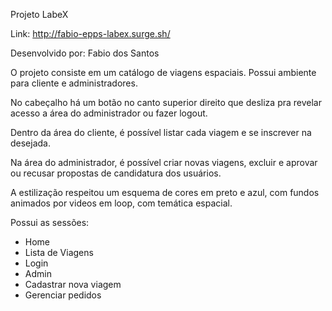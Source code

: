 Projeto LabeX

Link: http://fabio-epps-labex.surge.sh/

Desenvolvido por:
Fabio dos Santos

O projeto consiste em um catálogo de viagens espaciais. Possui ambiente para cliente e administradores.

No cabeçalho há um botão no canto superior direito que desliza pra revelar acesso a área do administrador ou fazer logout.

Dentro da área do cliente, é possível listar cada viagem e se inscrever na desejada.

Na área do administrador, é possível criar novas viagens, excluir e aprovar ou recusar propostas de candidatura dos usuários.

A estilização respeitou um esquema de cores em preto e azul, com fundos animados por videos em loop, com temática espacial. 

Possui as sessões:

- Home
- Lista de Viagens
- Login
- Admin
- Cadastrar nova viagem
- Gerenciar pedidos